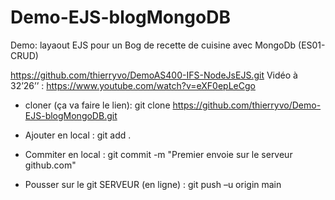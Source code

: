 # Demo-EJS-blogMongoDB
Demo: layaout EJS  pour un Bog de recette de cuisine avec MongoDb  (ES01-CRUD)

https://github.com/thierryvo/DemoAS400-IFS-NodeJsEJS.git
Vidéo à 32’26’’ : https://www.youtube.com/watch?v=eXF0epLeCgo


* cloner (ça va faire le lien): git clone https://github.com/thierryvo/Demo-EJS-blogMongoDB.git 

* Ajouter en local : git add .
* Commiter en local : git commit -m "Premier envoie sur le serveur github.com"
* Pousser sur le git SERVEUR (en ligne) : git push –u origin main
